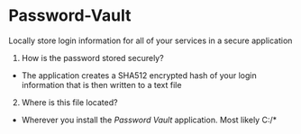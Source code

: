 # Password-Vault
Locally store login information for all of your services in a secure application

1. How is the password stored securely?
* The application creates a SHA512 encrypted hash of your login information that is then written to a text file

2. Where is this file located?
* Wherever you install the *Password Vault* application. Most likely C:/*



